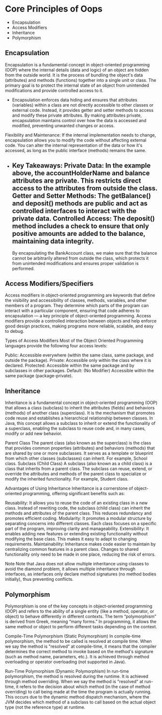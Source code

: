 # Core Principles of Oops

- Encapsulation
- Access Modifiers
- Inheritance
- Polymorphism

## Encapsulation

Encapsulation is a fundamental concept in object-oriented programming (OOP) where the internal details (data and logic) of an object are hidden from the outside world. It is the process of bundling the object's data (attributes) and methods (functions) together into a single unit or class. The primary goal is to protect the internal state of an object from unintended modifications and provide controlled access to it.

- Encapsulation enforces data hiding and ensures that attributes (variables) within a class are not directly accessible to other classes or external code. Instead, it provides getter and setter methods to access and modify these private attributes. By making attributes private, encapsulation maintains control over how the data is accessed and modified, preventing unwanted changes or access.

Flexibility and Maintenance: If the internal implementation needs to change, encapsulation allows you to modify the code without affecting external code. You can alter the internal representation of the data or how it's accessed, as long as the public interface (methods) remains the same.

- Key Takeaways:
  Private Data: In the example above, the accountHolderName and balance attributes are private. This restricts direct access to the attributes from outside the class.
  Getter and Setter Methods: The getBalance() and deposit() methods are public and act as controlled interfaces to interact with the private data.
  Controlled Access: The deposit() method includes a check to ensure that only positive amounts are added to the balance, maintaining data integrity.
  --
  By encapsulating the BankAccount class, we make sure that the balance cannot be arbitrarily altered from outside the class, which protects it from unintended modifications and ensures proper validation is performed.

## Access Modifiers/Specifiers

Access modifiers in object-oriented programming are keywords that define the visibility and accessibility of classes, methods, variables, and other members of a program. They determine which parts of the program can interact with a particular component, ensuring that code adheres to encapsulation — a key principle of object-oriented programming.
Access modifiers provide a controlled interaction between objects and help enforce good design practices, making programs more reliable, scalable, and easy to debug.

Types of Access Modifiers
Most of the Object Oriented Programming languages provide the following four access levels:

Public: Accessible everywhere (within the same class, same package, and outside the package).
Private: Accessible only within the class where it is declared.
Protected: Accessible within the same package and by subclasses in other packages.
Default: (No Modifier) Accessible within the same package (package-private).

## Inheritance

Inheritance is a fundamental concept in object-oriented programming (OOP) that allows a class (subclass) to inherit the attributes (fields) and behaviors (methods) of another class (superclass). It is the mechanism that promotes code reuse and establishes a hierarchical relationship between classes.
In Java, this concept allows a subclass to inherit or extend the functionality of a superclass, enabling the subclass to reuse code and, in many cases, modify or add new behavior.

Parent Class
The parent class (also known as the superclass) is the class that provides common properties (attributes) and behaviors (methods) that are shared by one or more subclasses. It serves as a template or blueprint from which other classes (subclasses) can inherit. For example, School class.
Subclass (Child Class)
A subclass (also known as a child class) is a class that inherits from a parent class. The subclass can reuse, extend, or override the attributes and methods of the parent class to specialize or modify the inherited functionality. For example, Student class.

Advantages of Using Inheritance
Inheritance is a cornerstone of object-oriented programming, offering significant benefits such as:

Reusability: It allows you to reuse the code of an existing class in a new class. Instead of rewriting code, the subclass (child class) can inherit the methods and attributes of the parent class. This reduces redundancy and promotes efficient coding.
Modularity: It promotes a modular structure by separating concerns into different classes. Each class focuses on a specific part of the program, improving clarity and manageability.
Extensibility: It enables adding new features or extending existing functionality without modifying the base class. This makes it easy to adapt to changing requirements.
Maintainability: Inheritance makes code easier to maintain by centralizing common features in a parent class. Changes to shared functionality only need to be made in one place, reducing the risk of errors.

Note
Note that Java does not allow multiple inheritance using classes to avoid the diamond problem, it allows multiple inheritance through interfaces, as interfaces only declare method signatures (no method bodies initially), thus preventing conflicts.

## Polymorphism

Polymorphism is one of the key concepts in object-oriented programming (OOP) and refers to the ability of a single entity (like a method, operator, or object) to behave differently in different contexts. The term “polymorphism” is derived from Greek, meaning “many forms.” In programming, it allows the same method or object to perform different tasks depending on the context.

Compile-Time Polymorphism (Static Polymorphism)
In compile-time polymorphism, the method to be called is resolved at compile time. When we say the method is "resolved" at compile-time, it means that the compiler determines the correct method to invoke based on the method's signature (such as method name, parameters, etc.). It is achieved through method overloading or operator overloading (not supported in Java).

Run-Time Polymorphism (Dynamic Polymorphism)
In run-time polymorphism, the method is resolved during the runtime. It is achieved through method overriding. When we say the method is "resolved" at run-time, it refers to the decision about which method (in the case of method overriding) to call being made at the time the program is actually running. This occurs due to the dynamic method dispatch mechanism, where the JVM decides which method of a subclass to call based on the actual object type (not the reference type) at runtime.
